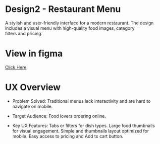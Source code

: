 # Design2 - Restaurant Menu 
 A stylish and user-friendly interface for a modern restaurant. The design includes a visual menu with high-quality food images, category       
 filters and pricing.
 
# View in figma
  [Click Here](https://www.figma.com/design/845HUhRHAOJcw5oRNqhMO4/resturant-menu?node-id=0-1&t=V68IrqhOmQ3aqsIr-1)
  
# UX Overview 
  - Problem Solved:
   Traditional menus lack interactivity and are hard to navigate on mobile.

  - Target Audience:
   Food lovers ordering online.

  - Key UX Features:
    Tabs or filters for dish types.
    Large food thumbnails for visual engagement.
    Simple and thumbnails layout optimized for mobile.
    Easy access to pricing and Add to cart button.

